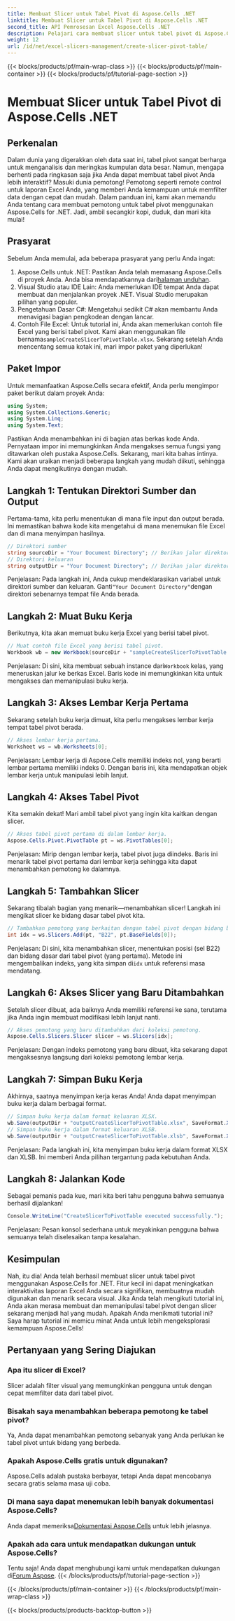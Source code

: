 ```yaml
---
title: Membuat Slicer untuk Tabel Pivot di Aspose.Cells .NET
linktitle: Membuat Slicer untuk Tabel Pivot di Aspose.Cells .NET
second_title: API Pemrosesan Excel Aspose.Cells .NET
description: Pelajari cara membuat slicer untuk tabel pivot di Aspose.Cells .NET dengan panduan langkah demi langkah kami. Sempurnakan laporan Excel Anda.
weight: 12
url: /id/net/excel-slicers-management/create-slicer-pivot-table/
---
```


{{< blocks/products/pf/main-wrap-class >}}
{{< blocks/products/pf/main-container >}}
{{< blocks/products/pf/tutorial-page-section >}}

# Membuat Slicer untuk Tabel Pivot di Aspose.Cells .NET

## Perkenalan
Dalam dunia yang digerakkan oleh data saat ini, tabel pivot sangat berharga untuk menganalisis dan meringkas kumpulan data besar. Namun, mengapa berhenti pada ringkasan saja jika Anda dapat membuat tabel pivot Anda lebih interaktif? Masuki dunia pemotong! Pemotong seperti remote control untuk laporan Excel Anda, yang memberi Anda kemampuan untuk memfilter data dengan cepat dan mudah. Dalam panduan ini, kami akan memandu Anda tentang cara membuat pemotong untuk tabel pivot menggunakan Aspose.Cells for .NET. Jadi, ambil secangkir kopi, duduk, dan mari kita mulai!
## Prasyarat
Sebelum Anda memulai, ada beberapa prasyarat yang perlu Anda ingat:
1.  Aspose.Cells untuk .NET: Pastikan Anda telah memasang Aspose.Cells di proyek Anda. Anda bisa mendapatkannya dari[halaman unduhan](https://releases.aspose.com/cells/net/).
2. Visual Studio atau IDE Lain: Anda memerlukan IDE tempat Anda dapat membuat dan menjalankan proyek .NET. Visual Studio merupakan pilihan yang populer.
3. Pengetahuan Dasar C#: Mengetahui sedikit C# akan membantu Anda menavigasi bagian pengkodean dengan lancar.
4. Contoh File Excel: Untuk tutorial ini, Anda akan memerlukan contoh file Excel yang berisi tabel pivot. Kami akan menggunakan file bernama`sampleCreateSlicerToPivotTable.xlsx`.
Sekarang setelah Anda mencentang semua kotak ini, mari impor paket yang diperlukan!
## Paket Impor
Untuk memanfaatkan Aspose.Cells secara efektif, Anda perlu mengimpor paket berikut dalam proyek Anda:
```csharp
using System;
using System.Collections.Generic;
using System.Linq;
using System.Text;
```
Pastikan Anda menambahkan ini di bagian atas berkas kode Anda. Pernyataan impor ini memungkinkan Anda mengakses semua fungsi yang ditawarkan oleh pustaka Aspose.Cells.
Sekarang, mari kita bahas intinya. Kami akan uraikan menjadi beberapa langkah yang mudah diikuti, sehingga Anda dapat mengikutinya dengan mudah. 
## Langkah 1: Tentukan Direktori Sumber dan Output
Pertama-tama, kita perlu menentukan di mana file input dan output berada. Ini memastikan bahwa kode kita mengetahui di mana menemukan file Excel dan di mana menyimpan hasilnya.
```csharp
// Direktori sumber
string sourceDir = "Your Document Directory"; // Berikan jalur direktori sumber Anda
// Direktori keluaran
string outputDir = "Your Document Directory"; // Berikan jalur direktori keluaran Anda
```
 Penjelasan: Pada langkah ini, Anda cukup mendeklarasikan variabel untuk direktori sumber dan keluaran. Ganti`"Your Document Directory"`dengan direktori sebenarnya tempat file Anda berada.
## Langkah 2: Muat Buku Kerja
Berikutnya, kita akan memuat buku kerja Excel yang berisi tabel pivot. 
```csharp
// Muat contoh file Excel yang berisi tabel pivot.
Workbook wb = new Workbook(sourceDir + "sampleCreateSlicerToPivotTable.xlsx");
```
 Penjelasan: Di sini, kita membuat sebuah instance dari`Workbook` kelas, yang meneruskan jalur ke berkas Excel. Baris kode ini memungkinkan kita untuk mengakses dan memanipulasi buku kerja.
## Langkah 3: Akses Lembar Kerja Pertama
Sekarang setelah buku kerja dimuat, kita perlu mengakses lembar kerja tempat tabel pivot berada.
```csharp
// Akses lembar kerja pertama.
Worksheet ws = wb.Worksheets[0];
```
Penjelasan: Lembar kerja di Aspose.Cells memiliki indeks nol, yang berarti lembar pertama memiliki indeks 0. Dengan baris ini, kita mendapatkan objek lembar kerja untuk manipulasi lebih lanjut.
## Langkah 4: Akses Tabel Pivot
Kita semakin dekat! Mari ambil tabel pivot yang ingin kita kaitkan dengan slicer.
```csharp
// Akses tabel pivot pertama di dalam lembar kerja.
Aspose.Cells.Pivot.PivotTable pt = ws.PivotTables[0];
```
Penjelasan: Mirip dengan lembar kerja, tabel pivot juga diindeks. Baris ini menarik tabel pivot pertama dari lembar kerja sehingga kita dapat menambahkan pemotong ke dalamnya.
## Langkah 5: Tambahkan Slicer
Sekarang tibalah bagian yang menarik—menambahkan slicer! Langkah ini mengikat slicer ke bidang dasar tabel pivot kita.
```csharp
// Tambahkan pemotong yang berkaitan dengan tabel pivot dengan bidang basis pertama di sel B22.
int idx = ws.Slicers.Add(pt, "B22", pt.BaseFields[0]);
```
 Penjelasan: Di sini, kita menambahkan slicer, menentukan posisi (sel B22) dan bidang dasar dari tabel pivot (yang pertama). Metode ini mengembalikan indeks, yang kita simpan di`idx` untuk referensi masa mendatang.
## Langkah 6: Akses Slicer yang Baru Ditambahkan
Setelah slicer dibuat, ada baiknya Anda memiliki referensi ke sana, terutama jika Anda ingin membuat modifikasi lebih lanjut nanti.
```csharp
// Akses pemotong yang baru ditambahkan dari koleksi pemotong.
Aspose.Cells.Slicers.Slicer slicer = ws.Slicers[idx];
```
Penjelasan: Dengan indeks pemotong yang baru dibuat, kita sekarang dapat mengaksesnya langsung dari koleksi pemotong lembar kerja.
## Langkah 7: Simpan Buku Kerja
Akhirnya, saatnya menyimpan kerja keras Anda! Anda dapat menyimpan buku kerja dalam berbagai format.
```csharp
// Simpan buku kerja dalam format keluaran XLSX.
wb.Save(outputDir + "outputCreateSlicerToPivotTable.xlsx", SaveFormat.Xlsx);
// Simpan buku kerja dalam format keluaran XLSB.
wb.Save(outputDir + "outputCreateSlicerToPivotTable.xlsb", SaveFormat.Xlsb);
```
Penjelasan: Pada langkah ini, kita menyimpan buku kerja dalam format XLSX dan XLSB. Ini memberi Anda pilihan tergantung pada kebutuhan Anda.
## Langkah 8: Jalankan Kode
Sebagai pemanis pada kue, mari kita beri tahu pengguna bahwa semuanya berhasil dijalankan!
```csharp
Console.WriteLine("CreateSlicerToPivotTable executed successfully.");
```
Penjelasan: Pesan konsol sederhana untuk meyakinkan pengguna bahwa semuanya telah diselesaikan tanpa kesalahan.
## Kesimpulan
Nah, itu dia! Anda telah berhasil membuat slicer untuk tabel pivot menggunakan Aspose.Cells for .NET. Fitur kecil ini dapat meningkatkan interaktivitas laporan Excel Anda secara signifikan, membuatnya mudah digunakan dan menarik secara visual.
Jika Anda telah mengikuti tutorial ini, Anda akan merasa membuat dan memanipulasi tabel pivot dengan slicer sekarang menjadi hal yang mudah. Apakah Anda menikmati tutorial ini? Saya harap tutorial ini memicu minat Anda untuk lebih mengeksplorasi kemampuan Aspose.Cells!
## Pertanyaan yang Sering Diajukan
### Apa itu slicer di Excel?
Slicer adalah filter visual yang memungkinkan pengguna untuk dengan cepat memfilter data dari tabel pivot.
### Bisakah saya menambahkan beberapa pemotong ke tabel pivot?
Ya, Anda dapat menambahkan pemotong sebanyak yang Anda perlukan ke tabel pivot untuk bidang yang berbeda.
### Apakah Aspose.Cells gratis untuk digunakan?
Aspose.Cells adalah pustaka berbayar, tetapi Anda dapat mencobanya secara gratis selama masa uji coba.
### Di mana saya dapat menemukan lebih banyak dokumentasi Aspose.Cells?
 Anda dapat memeriksa[Dokumentasi Aspose.Cells](https://reference.aspose.com/cells/net/) untuk lebih jelasnya.
### Apakah ada cara untuk mendapatkan dukungan untuk Aspose.Cells?
 Tentu saja! Anda dapat menghubungi kami untuk mendapatkan dukungan di[Forum Aspose](https://forum.aspose.com/c/cells/9).
{{< /blocks/products/pf/tutorial-page-section >}}

{{< /blocks/products/pf/main-container >}}
{{< /blocks/products/pf/main-wrap-class >}}

{{< blocks/products/products-backtop-button >}}
